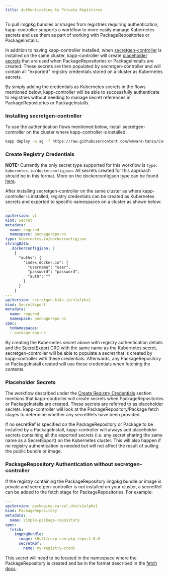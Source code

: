 ```yaml
---
title: Authenticating to Private Registires
---
```


To pull imgpkg bundles or images from registries requiring authentication, kapp-controller 
supports a workflow to more easily manage Kubernetes secrets and use them as part of working 
with PackageRepositories or PackageInstalls. 

In addition to having kapp-controller installed, when [secretgen-controller](https://github.com/vmware-tanzu/carvel-secretgen-controller) 
is installed on the same cluster, kapp-controller will create [placeholder secrets](#placeholder-secrets) that are used when PackageRepositories or 
PackageInstalls are created. These secrets are then populated by secretgen-controller and will contain all "exported" 
registry credentials stored on a cluster as Kubernetes secrets. 

By simply adding the credentials as Kubernetes secrets in the flows mentioned below, kapp-controller will be able 
to successfully authenticate to registries without needing to manage secret references in PackageRepositories 
or PackageInstalls.

### Installing secretgen-controller

To use the authentication flows mentioned below, install secretgen-controller on the cluster where kapp-controller is installed:

```bash
kapp deploy -a sg -f https://raw.githubusercontent.com/vmware-tanzu/carvel-secretgen-controller/develop/alpha-releases/0.4.0-alpha.1.yml
```

### Create Registry Credentials

**NOTE:** Currently the only secret type supported for this workflow is `type: kubernetes.io/dockerconfigjson`. All 
secrets created for this approach should be in this format. More on the dockerconfigjson type can be found [here](https://kubernetes.io/docs/tasks/configure-pod-container/pull-image-private-registry/#registry-secret-existing-credentials).

After installing secretgen-controller on the same cluster as where kapp-controller is installed, registry 
credentials can be created as Kubernetes secrets and exported to specific namespaces on a cluster as shown below:

```yaml
---
apiVersion: v1
kind: Secret
metadata:
  name: regcred
  namespace: packagerepo-ns
type: kubernetes.io/dockerconfigjson
stringData:
  .dockerconfigjson: |
    {
      "auths": {
        "index.docker.io": {
          "username": "user",
          "password": "password",
          "auth": ""
        }
      }
    }
---
apiVersion: secretgen.k14s.io/v1alpha1
kind: SecretExport
metadata:
  name: regcred
  namespace: packagerepo-ns
spec:
  toNamespaces:
  - packagerepo-ns
```

By creating the Kubernetes secret above with registry authentication details and the [SecretExport](https://github.com/vmware-tanzu/carvel-secretgen-controller/blob/develop/docs/secret-export.md#secretexport-and-secretrequest) CRD with the 
same name as the Kubernetes secret, secretgen-controller will be able to populate a secret that is created 
by kapp-controller with these credentials. Afterwards, any PackageRepository or PackageInstall created will 
use these credentials when fetching the contents.

### Placeholder Secrets

The workflow described under the [Create Registry Credentials](#create-registry-credentials) section mentions 
that kapp-controller will create secrets when PackageRepositories or PackageInstalls are created. These secrets 
are referred to as placeholder secrets. kapp-controller will look at the PackageRepository/Package fetch 
stages to determine whether any secretRefs have been provided. 

If no secretRef is specified on the PackageRepository or Package to be installed by a PackageInstall, kapp-controller 
will always add placeholder secrets containing all the exported secrets (i.e. any secret sharing the same name as a SecretExport) 
on the Kubernetes cluster. This will also happen if no registry authentication is needed but will not affect the result of 
pulling the public bundle or image.

### PackageRepository Authentication without secretgen-controller

If the registry containing the PackageRepository imgpkg bundle or image 
is private and secretgen-controller is not installed on your cluster, a 
secretRef can be added to the fetch stage for PackageRepositories. For example:

```yaml
---
apiVersion: packaging.carvel.dev/v1alpha1
kind: PackageRepository
metadata:
  name: simple-package-repository
spec:
  fetch:
    imgpkgBundle:
      image: k8slt/corp-com-pkg-repo:1.0.0
      secretRef:
        name: my-registry-creds
```

This secret will need to be located in the namespace where the PackageRepository
is created and be in the format described in the [fetch docs](config.md#image-authentication).